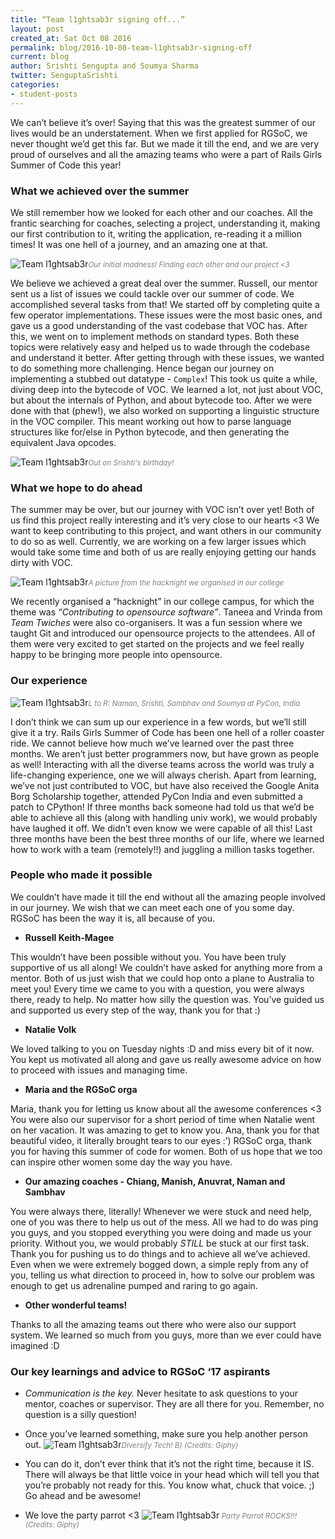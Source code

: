 ```yaml
---
title: “Team l1ghtsab3r signing off...”
layout: post
created_at: Sat Oct 08 2016
permalink: blog/2016-10-08-team-l1ghtsab3r-signing-off
current: blog
author: Srishti Sengupta and Soumya Sharma
twitter: SenguptaSrishti
categories:
- student-posts
---
```


We can’t believe it’s over! Saying that this was the greatest summer of our lives would be an understatement. When we first applied for RGSoC, we never thought we’d get this far. But we made it till the end, and we are very proud of ourselves and all the amazing teams who were a part of Rails Girls Summer of Code this year!

### What we achieved over the summer

We still remember how we looked for each other and our coaches. All the frantic searching for coaches, selecting a project, understanding it, making our first contribution to it, writing the application, re-reading it a million times! It was one hell of a journey, and an amazing one at that.

![Team l1ghtsab3r](/img/blog/2016/l1ghtsab3r-tweets.jpg)<font color="grey"><small><i>Our initial madness! Finding each other and our project <3</i></small></font>

We believe we achieved a great deal over the summer. Russell, our mentor sent us a list of issues we could tackle over our summer of code. We accomplished several tasks from that! We started off by completing quite a few operator implementations. These issues were the most basic ones, and gave us a good understanding of the vast codebase that VOC has. After this, we went on to implement methods on standard types. Both these topics were relatively easy and helped us to wade through the codebase and understand it better. After getting through with these issues, we wanted to do something more challenging. Hence began our journey on implementing a stubbed out datatype - `Complex`! This took us quite a while, diving deep into the bytecode of VOC. We learned a lot, not just about VOC, but about the internals of Python, and about bytecode too. After we were done with that (phew!), we also worked on supporting a linguistic structure in the VOC compiler. This meant working out how to parse language structures like for/else in Python bytecode, and then generating the equivalent Java opcodes.

![Team l1ghtsab3r](/img/blog/2016/l1ghtsab3r-srishti-soumya.jpg)<font color="grey"><small><i>Out on Srishti's birthday!</i></small></font>

### What we hope to do ahead

The summer may be over, but our journey with VOC isn’t over yet! Both of us find this project really interesting and it’s very close to our hearts <3 We want to keep contributing to this project, and want others in our community to do so as well. Currently, we are working on a few larger issues which would take some time and both of us are really enjoying getting our hands dirty with VOC.

![Team l1ghtsab3r](/img/blog/2016/l1ghtsab3r-hacknight.jpg)<font color="grey"><small><i>A picture from the hacknight we organised in our college</i></small></font>

We recently organised a “hacknight” in our college campus, for which the theme was *“Contributing to opensource software”*. Taneea and Vrinda from *Team Twiches* were also co-organisers. It was a fun session where we taught Git and introduced our opensource projects to the attendees. All of them were very excited to get started on the projects and we feel really happy to be bringing more people into opensource.

### Our experience

![Team l1ghtsab3r](/img/blog/2016/l1ghtsab3r-with-coaches.jpg)<font color="grey"><small><i>L to R: Naman, Srishti, Sambhav and Soumya at PyCon, India</i></small></font>

I don’t think we can sum up our experience in a few words, but we’ll still give it a try. Rails Girls Summer of Code has been one hell of a roller coaster ride. We cannot believe how much we’ve learned over the past three months. We aren’t just better programmers now, but have grown as people as well! Interacting with all the diverse teams across the world was truly a life-changing experience, one we will always cherish.
Apart from learning, we’ve not just contributed to VOC, but have also received the Google Anita Borg Scholarship together, attended PyCon India and even submitted a patch to CPython! If three months back someone had told us that we’d be able to achieve all this (along with handling univ work), we would probably have laughed it off. We didn’t even know we were capable of all this! Last three months have been the best three months of our life, where we learned how to work with a team (remotely!!) and juggling a million tasks together.

### People who made it possible

We couldn’t have made it till the end without all the amazing people involved in our journey. We wish that we can meet each one of you some day. RGSoC has been the way it is, all because of you.

* **Russell Keith-Magee**

This wouldn’t have been possible without you. You have been truly supportive of us all along! We couldn’t have asked for anything more from a mentor. Both of us just wish that we could hop onto a plane to Australia to meet you! Every time we came to you with a question, you were always there, ready to help. No matter how silly the question was. You’ve guided us and supported us every step of the way, thank you for that :)

* **Natalie Volk**

We loved talking to you on Tuesday nights :D and miss every bit of it now. You kept us motivated all along and gave us really awesome advice on how to proceed with issues and managing time.

* **Maria and the RGSoC orga**

Maria, thank you for letting us know about all the awesome conferences <3 You were also our supervisor for a short period of time when Natalie went on her vacation. It was amazing to get to know you. Ana, thank you for that beautiful video, it literally brought tears to our eyes :’) RGSoC orga, thank you for having this summer of code for women. Both of us hope that we too can inspire other women some day the way you have.

* **Our amazing coaches - Chiang, Manish, Anuvrat, Naman and Sambhav**

You were always there, literally! Whenever we were stuck and need help, one of you was there to help us out of the mess. All we had to do was ping you guys, and you stopped everything you were doing and made us your priority. Without you, we would probably *STILL* be stuck at our first task. Thank you for pushing us to do things and to achieve all we’ve achieved. Even when we were extremely bogged down, a simple reply from any of you, telling us what direction to proceed in, how to solve our problem was enough to get us adrenaline pumped and raring to go again.

* **Other wonderful teams!**

Thanks to all the amazing teams out there who were also our support system. We learned so much from you guys, more than we ever could have imagined :D

### Our key learnings and advice to RGSoC ‘17 aspirants

* *Communication is the key.* Never hesitate to ask questions to your mentor, coaches or supervisor. They are all there for you. Remember, no question is a silly question!

* Once you’ve learned something, make sure you help another person out.
![Team l1ghtsab3r](/img/blog/2016/l1ghtsab3r-helping.gif)<font color="grey"><small><i>Diversify Tech! B) (Credits: Giphy)</i></small></font>

* You can do it, don’t ever think that it’s not the right time, because it IS. There will always be that little voice in your head which will tell you that you’re probably not ready for this. You know what, chuck that voice. ;) Go ahead and be awesome!

* We love the party parrot <3
![Team l1ghtsab3r](/img/blog/2016/l1ghtsab3r-partyparrot.gif)<font color="grey"><small><i> Party Parrot ROCKS!!! (Credits: Giphy)</i></small></font>